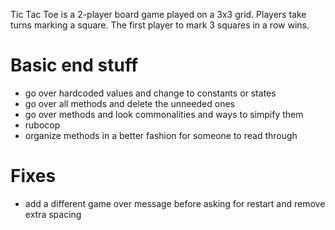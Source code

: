 Tic Tac Toe is a 2-player board game played on a 3x3 grid. Players take turns
marking a square. The first player to mark 3 squares in a row wins.

# Basic end stuff
- go over hardcoded values and change to constants or states
- go over all methods and delete the unneeded ones
- go over methods and look commonalities and ways to simpify them
- rubocop
- organize methods in a better fashion for someone to read through

# Fixes
- add a different game over message before asking for restart and remove extra
  spacing

